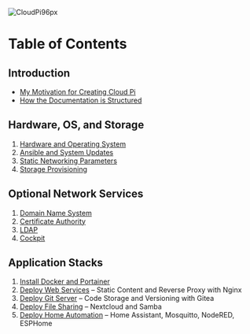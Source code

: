 ![CloudPi96px](https://user-images.githubusercontent.com/61114342/143794062-17bc25c9-b9d1-4450-a6e4-f67148be7a46.png)

# Table of Contents

## Introduction
* [My Motivation for Creating Cloud Pi](motivation.md)
* [How the Documentation is Structured](document-structure.md)

## Hardware, OS, and Storage
1. [Hardware and Operating System](install-hardware-os.md)
2. [Ansible and System Updates](install-ansible-and-system-updates.md)
3. [Static Networking Parameters](configure-static-ip.md)
4. [Storage Provisioning ](provision-storage.md)

## Optional Network Services
1. [Domain Name System](install-dns.md)
2. [Certificate Authority](configure-certificate-authority.md)
3. [LDAP](install-ldap.md)
4. [Cockpit](install-cockpit.md)

## Application Stacks
1. [Install Docker and Portainer](install-docker-portainer.md)
2. [Deploy Web Services](deploy-nginx-stack.md) &ndash; Static Content and Reverse Proxy with Nginx
3. [Deploy Git Server](deploy-git-server-stack.md) &ndash; Code Storage and Versioning with Gitea
4. [Deploy File Sharing](deploy-file-sharing-stack.md) &ndash; Nextcloud and Samba
5. [Deploy Home Automation](deploy-home-automation-stack.md) &ndash; Home Assistant, Mosquitto, NodeRED, ESPHome
